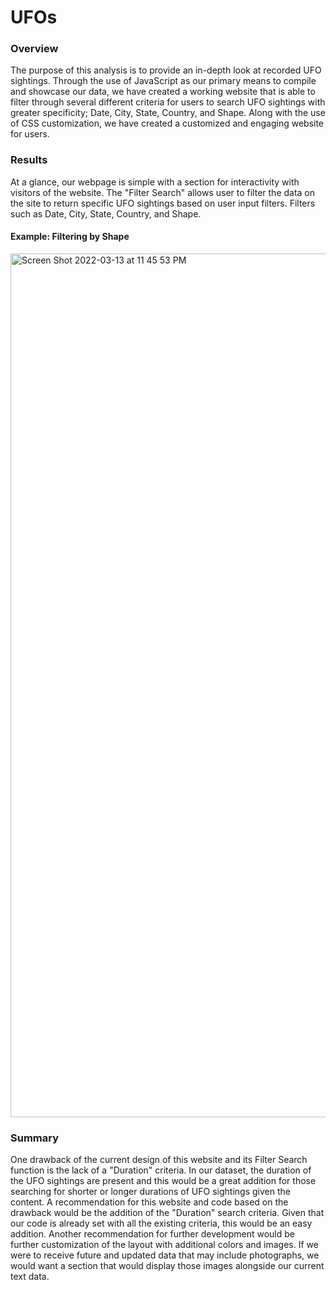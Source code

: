 # UFOs

### Overview
The purpose of this analysis is to provide an in-depth look at recorded UFO sightings. Through the use of JavaScript as our primary means to compile and showcase our data, we have created a working website that is able to filter through several different criteria for users to search UFO sightings with greater specificity; Date, City, State, Country, and Shape. Along with the use of CSS customization, we have created a customized and engaging website for users.

### Results
At a glance, our webpage is simple with a section for interactivity with visitors of the website. The "Filter Search" allows user to filter the data on the site to return specific UFO sightings based on user input filters. Filters such as Date, City, State, Country, and Shape.

#### Example: Filtering by Shape
<img width="1382" alt="Screen Shot 2022-03-13 at 11 45 53 PM" src="https://user-images.githubusercontent.com/95504135/158101406-2c9f300f-df27-41e2-978a-a72744888c73.png">


### Summary
One drawback of the current design of this website and its Filter Search function is the lack of a "Duration" criteria. In our dataset, the duration of the UFO sightings are present and this would be a great addition for those searching for shorter or longer durations of UFO sightings given the content. A recommendation for this website and code based on the drawback would be the addition of the "Duration" search criteria. Given that our code is already set with all the existing criteria, this would be an easy addition. Another recommendation for further development would be further customization of the layout with additional colors and images. If we were to receive future and updated data that may include photographs, we would want a section that would display those images alongside our current text data.
